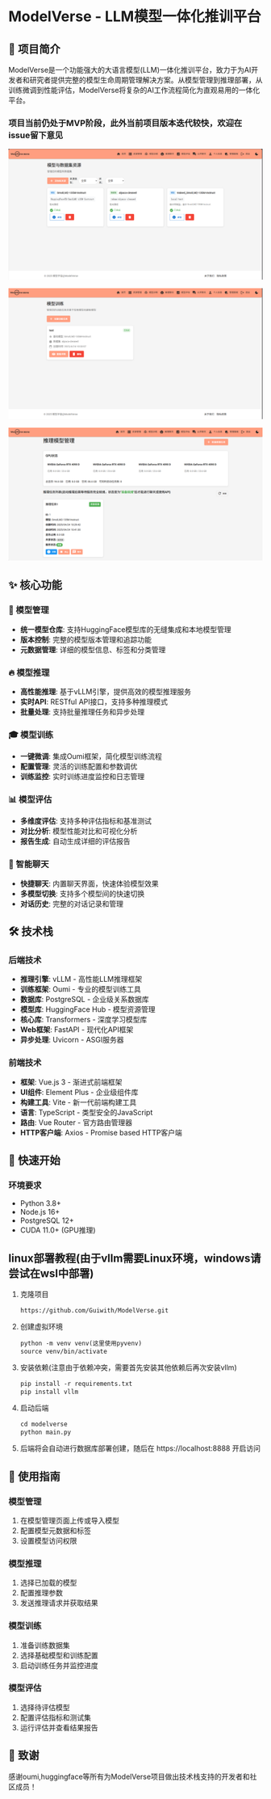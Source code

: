 # ModelVerse - LLM模型一体化推训平台

## 🚀 项目简介

ModelVerse是一个功能强大的大语言模型(LLM)一体化推训平台，致力于为AI开发者和研究者提供完整的模型生命周期管理解决方案。从模型管理到推理部署，从训练微调到性能评估，ModelVerse将复杂的AI工作流程简化为直观易用的一体化平台。

### 项目当前仍处于MVP阶段，此外当前项目版本迭代较快，欢迎在issue留下意见

![](assets\1.png)

![2](assets/2.png)

![3](assets/3.png)

## ✨ 核心功能

### 🎯 模型管理
- **统一模型仓库**: 支持HuggingFace模型库的无缝集成和本地模型管理
- **版本控制**: 完整的模型版本管理和追踪功能
- **元数据管理**: 详细的模型信息、标签和分类管理

### 🔥 模型推理
- **高性能推理**: 基于vLLM引擎，提供高效的模型推理服务
- **实时API**: RESTful API接口，支持多种推理模式
- **批量处理**: 支持批量推理任务和异步处理

### 🎓 模型训练
- **一键微调**: 集成Oumi框架，简化模型训练流程
- **配置管理**: 灵活的训练配置和参数调优
- **训练监控**: 实时训练进度监控和日志管理

### 📊 模型评估
- **多维度评估**: 支持多种评估指标和基准测试
- **对比分析**: 模型性能对比和可视化分析
- **报告生成**: 自动生成详细的评估报告

### 💬 智能聊天
- **快捷聊天**: 内置聊天界面，快速体验模型效果
- **多模型切换**: 支持多个模型间的快速切换
- **对话历史**: 完整的对话记录和管理

## 🛠️ 技术栈

### 后端技术
- **推理引擎**: vLLM - 高性能LLM推理框架
- **训练框架**: Oumi - 专业的模型训练工具
- **数据库**: PostgreSQL - 企业级关系数据库
- **模型库**: HuggingFace Hub - 模型资源管理
- **核心库**: Transformers - 深度学习模型库
- **Web框架**: FastAPI - 现代化API框架
- **异步处理**: Uvicorn - ASGI服务器

### 前端技术
- **框架**: Vue.js 3 - 渐进式前端框架
- **UI组件**: Element Plus - 企业级组件库
- **构建工具**: Vite - 新一代前端构建工具
- **语言**: TypeScript - 类型安全的JavaScript
- **路由**: Vue Router - 官方路由管理器
- **HTTP客户端**: Axios - Promise based HTTP客户端


## 🚀 快速开始

### 环境要求
- Python 3.8+
- Node.js 16+
- PostgreSQL 12+
- CUDA 11.0+ (GPU推理)

## linux部署教程(由于vllm需要Linux环境，windows请尝试在wsl中部署)
1. 克隆项目

   ```
   https://github.com/Guiwith/ModelVerse.git
   ```

2. 创建虚拟环境

   ```
   python -m venv venv(这里使用pyvenv)
   source venv/bin/activate
   ```

3. 安装依赖(注意由于依赖冲突，需要首先安装其他依赖后再次安装vllm)

   ```
   pip install -r requirements.txt
   pip install vllm
   ```

4. 启动后端

   ```
   cd modelverse
   python main.py
   ```

5. 后端将会自动进行数据库部署创建，随后在 https://localhost:8888 开启访问

## 📖 使用指南

### 模型管理
1. 在模型管理页面上传或导入模型
2. 配置模型元数据和标签
3. 设置模型访问权限

### 模型推理
1. 选择已加载的模型
2. 配置推理参数
3. 发送推理请求并获取结果

### 模型训练
1. 准备训练数据集
2. 选择基础模型和训练配置
3. 启动训练任务并监控进度

### 模型评估
1. 选择待评估模型
2. 配置评估指标和测试集
3. 运行评估并查看结果报告


## 🎉 致谢

感谢oumi,huggingface等所有为ModelVerse项目做出技术栈支持的开发者和社区成员！

